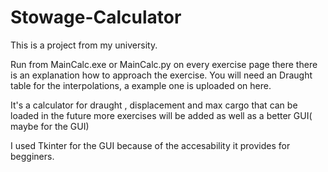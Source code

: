 # Stowage-Calculator
This is a project from my university.

Run from MainCalc.exe or MainCalc.py on every exercise page there there is an explanation how to approach the exercise. You will need an Draught table for the interpolations, a example one is uploaded on here.



It's a calculator for draught , displacement and max cargo that can be loaded in the future more exercises will be added as well as a better GUI( maybe for the GUI)

I used Tkinter for the GUI because of the accesability it provides for begginers.

